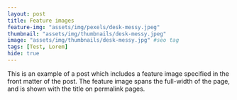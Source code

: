 ```yaml
---
layout: post
title: Feature images
feature-img: "assets/img/pexels/desk-messy.jpeg"
thumbnail: "assets/img/thumbnails/desk-messy.jpeg"
image: "assets/img/thumbnails/desk-messy.jpg" #seo tag
tags: [Test, Lorem]
hide: true
---
```


This is an example of a post which includes a feature image specified in the front matter of the post. The feature image spans the full-width of the page, and is shown with the title on permalink pages.
